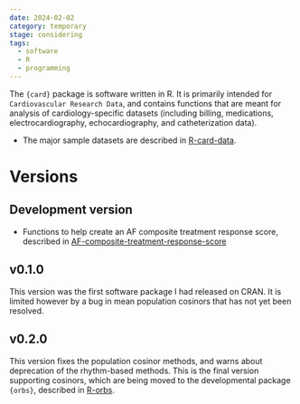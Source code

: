 ```yaml
---
date: 2024-02-02
category: temporary
stage: considering
tags:
  - software
  - R
  - programming
---
```


The `{card}` package is software written in R. 
It is primarily intended for `Cardiovascular Research Data`, and contains functions that are meant for analysis of cardiology-specific datasets (including billing, medications, electrocardiography, echocardiography, and catheterization data). 

- The major sample datasets are described in [R-card-data](R-card-data.md).


# Versions

## Development version

- Functions to help create an AF composite treatment response score, described in [AF-composite-treatment-response-score](AF-composite-treatment-response-score.md)

## v0.1.0

This version was the first software package I had released on CRAN.
It is limited however by a bug in mean population cosinors that has not yet been resolved. 

## v0.2.0

This version fixes the population cosinor methods, and warns about deprecation of the rhythm-based methods. 
This is the final version supporting cosinors, which are being moved to the developmental package `{orbs}`, described in [R-orbs](R-orbs.md).

